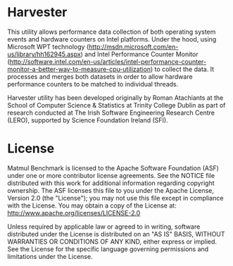 Harvester
=========

This utility allows performance data collection of both operating system events and hardware counters on Intel platforms. Under the hood, using Microsoft WPT technology (http://msdn.microsoft.com/en-us/library/hh162945.aspx) and Intel Performance Counter Monitor (http://software.intel.com/en-us/articles/intel-performance-counter-monitor-a-better-way-to-measure-cpu-utilization) to collect the data. It processes and merges both datasets in order to allow hardware performance counters to be matched to individual threads.

Harvester utility has been developed originally by Roman Atachiants at the School of Computer Science & Statistics at Trinity College Dublin as part of research conducted at The Irish Software Engineering Research Centre (LERO), supported by Science Foundation Ireland (SFI).


License
=======

Matmul Benchmark is licensed to the Apache Software Foundation (ASF) under one or more contributor license agreements. See the NOTICE file distributed with this work for additional information regarding copyright ownership. The ASF licenses this file to you under the Apache License, Version 2.0 (the "License"); you may not use this file except in compliance with the License. You may obtain a copy of the License at: http://www.apache.org/licenses/LICENSE-2.0
 
Unless required by applicable law or agreed to in writing, software distributed under the License is distributed on an "AS IS" BASIS, WITHOUT WARRANTIES OR CONDITIONS OF ANY KIND, either express or implied. See the License for the specific language governing permissions and limitations under the License.